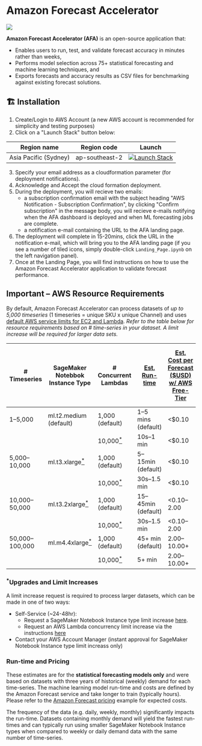 # Amazon Forecast Accelerator

![](https://img.shields.io/badge/license-MIT--0-green)

**Amazon Forecast Accelerator (AFA)** is an open-source application that:

- Enables users to run, test, and validate forecast accuracy in minutes rather than weeks,
- Performs model selection across 75+ statistical forecasting and machine learning techniques, and
- Exports forecasts and accuracy results as CSV files for benchmarking against existing forecast solutions.

## :building_construction: Installation

1. Create/Login to AWS Account (a new AWS account is recommended for simplicity and testing purposes)
2. Click on a "Launch Stack" button below:

Region name | Region code | Launch
--- | --- | ---
Asia Pacific (Sydney) | ap-southeast-2 | [![Launch Stack](https://cdn.rawgit.com/buildkite/cloudformation-launch-stack-button-svg/master/launch-stack.svg)](https://ap-southeast-2.console.aws.amazon.com/cloudformation/home?region=ap-southeast-2#/stacks/quickcreate?templateUrl=https%3A%2F%2Fsfs-public.s3.ap-southeast-2.amazonaws.com%2Ftemplate.yaml&stackName=AfaBootstrapStack&param_emailAddress=&param_instanceType=ml.t2.medium)

3. Specify your email address as a cloudformation parameter (for deployment notifications).
4. Acknowledge and Accept the cloud formation deployment.
5. During the deployment, you will recieve two emails:
   - a subscription confirmation email with the subject heading "AWS Notification - Subscription Confirmation", by clicking "Confirm subscription" 
     in the message body, you will recieve e-mails notifying when the AFA dashboard is deployed and when ML forecasting jobs are complete.
   - a notification e-mail containing the URL to the AFA landing page.
6. The deployment will complete in 15-20mins, click the URL in the notification
   e-mail, which will bring you to the AFA landing page (if you see a number of
   tiled icons, simply double-click `Landing_Page.ipynb` on the left navigation
   panel).
7. Once at the Landing Page, you will find instructions on how to use the
   Amazon Forecast Accelerator application to validate forecast performance.

## Important – AWS Resource Requirements

By default, Amazon Forecast Accelerator can process datasets of *up to 5,000 timeseries*
(1 timeseries = unique SKU x unique Channel) and uses [default AWS service limits for EC2 and Lambda](https://console.aws.amazon.com/servicequotas/).
*Refer to the table below for resource requirements based on # time-series in your dataset. A limit increase
will be required for larger data sets.*

| # Timeseries | SageMaker Notebbok Instance Type | # Concurrent Lambdas| [Est. Run-time](#run-time-and-pricing) | [Est. Cost per Forecast ($USD) w/ AWS Free-Tier](#run-time-and-pricing) | [Est. Cost per Forecast ($USD) w/o AWS Free-Tier](#run-time-and-pricing) |
|---|---|---|---|---|---|
| 1–5,000       | ml.t2.medium (default) | 1,000 (default)        | 1–5 mins (default)  | <$0.10       | <$0.30      |
|               |                        | 10,000[<sup>*</sup>](#upgrades-and-limit-increases)                 | 10s–1 min           | <$0.10       | <$0.30      |
| 5,000–10,000  | ml.t3.xlarge[<sup>*</sup>](#upgrades-and-limit-increases)             | 1,000 (default)        | 5–15min (default)   | <$0.10       | $0.30–$1.70 |
|               |                        | 10,000[<sup>*</sup>](#upgrades-and-limit-increases)                   | 30s–1.5 min         | <$0.10       | $0.30–$1.70 |
| 10,000–50,000 | ml.t3.2xlarge[<sup>*</sup>](#upgrades-and-limit-increases)            | 1,000 (default)        | 15–45min (default)  | <$0.10–$2.00 | $1.70–$9.00 |
|               |                        | 10,000[<sup>*</sup>](#upgrades-and-limit-increases)                   | 30s–1.5 min         | <$0.10–$2.00 | $1.70–$9.00 |
| 50,000–100,000 | ml.m4.4xlarge[<sup>*</sup>](#upgrades-and-limit-increases)           | 1,000 (default)        | 45+ min (default)  | $2.00–$10.00+ | $9.00–$16.80+ |
|                |                       | 10,000[<sup>*</sup>](#upgrades-and-limit-increases)                   | 5+ min             | $2.00–$10.00+ | $9.00–$16.80+ |

### <sup>*</sup>Upgrades and Limit Increases

A limit increase request is required to process larger datasets, which can be made in one of two ways:
- Self-Service (~24-48hr):
  - Request a SageMaker Notebook Instance type limit increase [here](https://aws.amazon.com/premiumsupport/knowledge-center/resourcelimitexceeded-sagemaker/).
  - Request an AWS Lambda concurrency limit increase via the instructions [here](https://docs.aws.amazon.com/servicequotas/latest/userguide/request-quota-increase.html)
- Contact your AWS Account Manager (instant approval for SageMaker Notebook Instance type limit increass only)

### Run-time and Pricing

These estimates are for the **statistical forecasting models only** and were based on datasets with
three years of historical (weekly) demand for each time-series. The machine learning model run-time and costs
are defined by the Amazon Forecast service and take longer to train (typically hours). Please refer to the
[Amazon Forecast pricing](https://aws.amazon.com/forecast/pricing/) example for expected costs.

The frequency of the data (e.g. daily, weekly, monthly) significantly impacts the run-time. Datasets
containing monthly demand will yield the fastest run-times and can typically run using smaller SageMaker Notebook Instance types
when compared to weekly or daily demand data with the same number of time-series.
